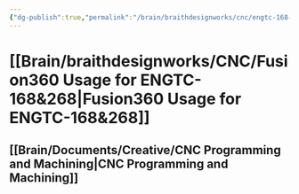 ```yaml
---
{"dg-publish":true,"permalink":"/brain/braithdesignworks/cnc/engtc-168-and-268-computer-numerical-control/"}
---
```


# [[Brain/braithdesignworks/CNC/Fusion360 Usage for ENGTC-168&268\|Fusion360 Usage for ENGTC-168&268]]

## [[Brain/Documents/Creative/CNC Programming and Machining\|CNC Programming and Machining]]
